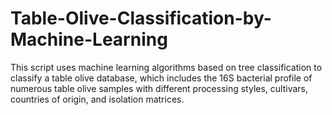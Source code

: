 # Table-Olive-Classification-by-Machine-Learning
This script uses machine learning algorithms based on tree classification to classify a table olive database, which includes the 16S bacterial profile of numerous table olive samples with different processing styles, cultivars, countries of origin, and isolation matrices.
